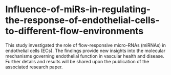 # Influence-of-miRs-in-regulating-the-response-of-endothelial-cells-to-different-flow-environments

This study investigated the role of flow-responsive micro-RNAs (miRNAs) in endothelial cells (ECs). The findings provide new insights into the molecular mechanisms governing endothelial function in vascular health and disease. Further details and results will be shared upon the publication of the associated research paper.
